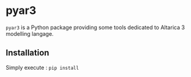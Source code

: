 # pyar3

`pyar3` is a Python package providing some tools dedicated to Altarica 3 modelling langage.

## Installation

Simply execute :
`pip install `
